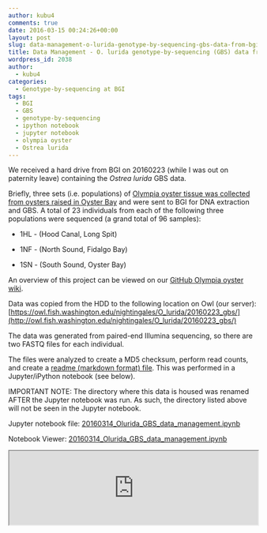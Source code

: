 ```yaml
---
author: kubu4
comments: true
date: 2016-03-15 00:24:26+00:00
layout: post
slug: data-management-o-lurida-genotype-by-sequencing-gbs-data-from-bgi
title: Data Management - O. lurida genotype-by-sequencing (GBS) data from BGI
wordpress_id: 2038
author:
  - kubu4
categories:
  - Genotype-by-sequencing at BGI
tags:
  - BGI
  - GBS
  - genotype-by-sequencing
  - ipython notebook
  - jupyter notebook
  - olympia oyster
  - Ostrea lurida
---
```


We received a hard drive from BGI on 20160223 (while I was out on paternity leave) containing the _Ostrea lurida_ GBS data.

Briefly, three sets (i.e. populations) of [Olympia oyster tissue was collected from oysters raised in Oyster Bay](2015/11/30/sample-submission-oly-oyster-bay-tissues-for-gbs.html) and were sent to BGI for DNA extraction and GBS. A total of 23 individuals from each of the following three populations were sequenced (a grand total of 96 samples):




    
  * 1HL - (Hood Canal, Long Spit)

    
  * 1NF - (North Sound, Fidalgo Bay)

    
  * 1SN - (South Sound, Oyster Bay)



An overview of this project can be viewed on our [GitHub Olympia oyster wiki](https://github.com/RobertsLab/project-olympia.oyster-genomic/wiki/Genotype-by-sequencing-November-2015).

Data was copied from the HDD to the following location on Owl (our server): [https://owl.fish.washington.edu/nightingales/O_lurida/20160223_gbs/](http://owl.fish.washington.edu/nightingales/O_lurida/20160223_gbs/)

The data was generated from paired-end Illumina sequencing, so there are two FASTQ files for each individual.

The files were analyzed to create a MD5 checksum, perform read counts, and create a [readme (markdown format) file](https://owl.fish.washington.edu/nightingales/O_lurida/20160223_gbs/readme.md). This was performed in a Jupyter/iPython notebook (see below).

IMPORTANT NOTE: The directory where this data is housed was renamed AFTER the Jupyter notebook was run. As such, the directory listed above will not be seen in the Jupyter notebook.

Jupyter notebook file: [20160314_Olurida_GBS_data_management.ipynb](https://eagle.fish.washington.edu/Arabidopsis/iPythonNotebooks/20160314_Olurida_GBS_data_management.ipynb)

Notebook Viewer: [20160314_Olurida_GBS_data_management.ipynb](https://nbviewer.jupyter.org/url/eagle.fish.washington.edu/Arabidopsis/iPythonNotebooks/20160314_Olurida_GBS_data_management.ipynb)

<iframe src="https://nbviewer.jupyter.org/url/eagle.fish.washington.edu/Arabidopsis/iPythonNotebooks/20160314_Olurida_GBS_data_management.ipynb" width="100%" same_height_as="window" scrolling="yes"></iframe>
